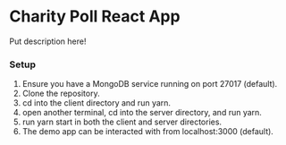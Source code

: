 # Charity Poll React App
Put description here!

### Setup
1. Ensure you have a MongoDB service running on port 27017 (default).
2. Clone the repository.
3. cd into the client directory and run yarn.
4. open another terminal, cd into the server directory, and run yarn.
5. run yarn start in both the client and server directories.
6. The demo app can be interacted with from localhost:3000 (default).
